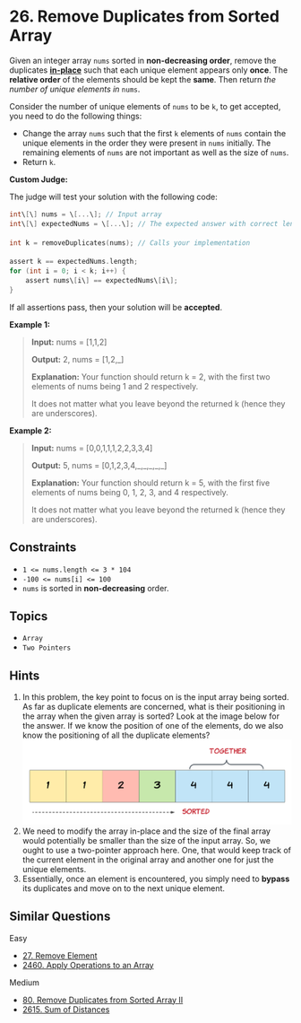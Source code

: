 # 26. Remove Duplicates from Sorted Array

Given an integer array `nums` sorted in **non-decreasing order**, remove the duplicates [**in-place**](https://en.wikipedia.org/wiki/In-place_algorithm) such that each unique element appears only **once**. The **relative order** of the elements should be kept the **same**. Then return _the number of unique elements in_ `nums`.

Consider the number of unique elements of `nums` to be `k`, to get accepted, you need to do the following things:

* Change the array `nums` such that the first `k` elements of `nums` contain the unique elements in the order they were present in `nums` initially. The remaining elements of `nums` are not important as well as the size of `nums`.
* Return `k`.

**Custom Judge:**

The judge will test your solution with the following code:

```C
int\[\] nums = \[...\]; // Input array
int\[\] expectedNums = \[...\]; // The expected answer with correct length

int k = removeDuplicates(nums); // Calls your implementation

assert k == expectedNums.length;
for (int i = 0; i < k; i++) {
    assert nums\[i\] == expectedNums\[i\];
}
```

If all assertions pass, then your solution will be **accepted**.

**Example 1:**

> **Input:** nums = \[1,1,2\]
>
> **Output:** 2, nums = \[1,2,\_\]
>
> **Explanation:** Your function should return k = 2, with the first two elements of nums being 1 and 2 respectively.
>
> It does not matter what you leave beyond the returned k (hence they are underscores).

**Example 2:**

> **Input:** nums = \[0,0,1,1,1,2,2,3,3,4\]
>
> **Output:** 5, nums = \[0,1,2,3,4,\_,\_,\_,\_,\_\]
>
> **Explanation:** Your function should return k = 5, with the first five elements of nums being 0, 1, 2, 3, and 4 respectively.
>
> It does not matter what you leave beyond the returned k (hence they are underscores).

## Constraints

* `1 <= nums.length <= 3 * 104`
* `-100 <= nums[i] <= 100`
* `nums` is sorted in **non-decreasing** order.

## Topics

* `Array`
* `Two Pointers`

## Hints

1. In this problem, the key point to focus on is the input array being sorted. As far as duplicate elements are concerned, what is their positioning in the array when the given array is sorted? Look at the image below for the answer. If we know the position of one of the elements, do we also know the positioning of all the duplicate elements?
![](img/26_remove_duplicates_from_sorted_array.png)
2. We need to modify the array in-place and the size of the final array would potentially be smaller than the size of the input array. So, we ought to use a two-pointer approach here. One, that would keep track of the current element in the original array and another one for just the unique elements.
3. Essentially, once an element is encountered, you simply need to **bypass** its duplicates and move on to the next unique element.

## Similar Questions

Easy

* [27. Remove Element](27_remove_element.md)
* [2460. Apply Operations to an Array](2460_apply_operations_to_an_array.md)

Medium

* [80. Remove Duplicates from Sorted Array II](80_remove_duplicates_from_sorted_array_2.md)
* [2615. Sum of Distances]()
